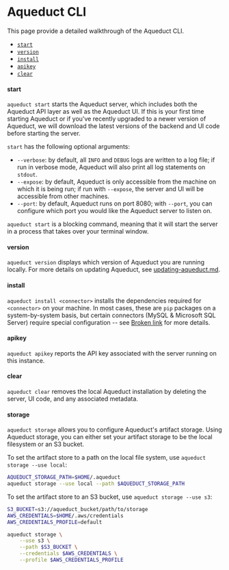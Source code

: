 # Aqueduct CLI

This page provide a detailed walkthrough of the Aqueduct CLI.&#x20;

* [`start`](aqueduct-cli.md#undefined)
* [`version`](aqueduct-cli.md#version)
* [`install`](aqueduct-cli.md#install)
* [`apikey`](aqueduct-cli.md#apikey)
* [`clear`](aqueduct-cli.md#undefined)

#### start

`aqueduct start` starts the Aqueduct server, which includes both the Aqueduct API layer as well as the Aqueduct UI. If this is your first time starting Aqueduct or if you've recently upgraded to a newer version of Aqueduct, we will download the latest versions of the backend and UI code before starting the server.

`start` has the following optional arguments:

* `--verbose`: by default, all `INFO` and `DEBUG` logs are written to a log file; if run in verbose mode, Aqueduct will also print all log statements on `stdout`.
* `--expose`: by default, Aqueduct is only accessible from the machine on which it is being run; if run with `--expose`, the server and UI will be accessible from other machines.
* `--port`: by default, Aqueduct runs on port 8080; with `--port`, you can configure which port you would like the Aqueduct server to listen on.

`aqueduct start` is a blocking command, meaning that it will start the server in a process that takes over your terminal window.

#### version

`aqueduct version` displays which version of Aqueduct you are running locally. For more details on updating Aqueduct, see [updating-aqueduct.md](../installation-and-configuration/updating-aqueduct.md "mention").

#### install

`aqueduct install <connector>` installs the dependencies required for `<connector>` on your machine. In most cases, these are `pip` packages on a system-by-system basis, but certain connectors (MySQL & Microsoft SQL Server) require special configuration -- see [Broken link](broken-reference "mention") for more details.

#### apikey

`aqueduct apikey` reports the API key associated with the server running on this instance.

#### clear

`aqueduct clear` removes the local Aqueduct installation by deleting the server, UI code, and any associated metadata.

#### storage

`aqueduct storage` allows you to configure Aqueduct's artifact storage. Using Aqueduct storage, you can either set your artifact storage to be the local filesystem or an S3 bucket.&#x20;

To set the artifact store to a path on the local file system, use `aqueduct storage --use local`:

```bash
AQUEDUCT_STORAGE_PATH=$HOME/.aqueduct
aqueduct storage --use local --path $AQUEDUCT_STORAGE_PATH
```

To set the artifact store to an S3 bucket, use `aqueduct storage --use s3`:

```bash
S3_BUCKET=s3://aqueduct_bucket/path/to/storage
AWS_CREDENTIALS=$HOME/.aws/credentials
AWS_CREDENTIALS_PROFILE=default

aqueduct storage \
    --use s3 \
    --path $S3_BUCKET \
    --credentials $AWS_CREDENTIALS \
    --profile $AWS_CREDENTIALS_PROFILE
```
